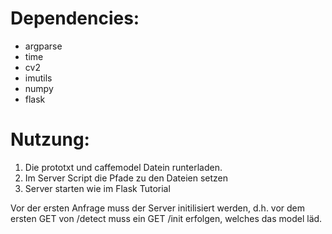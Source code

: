 # Dependencies:

- argparse
- time
- cv2
- imutils
- numpy
- flask

# Nutzung:

1. Die prototxt und caffemodel Datein runterladen.
2. Im Server Script die Pfade zu den Dateien setzen
3. Server starten wie im Flask Tutorial

Vor der ersten Anfrage muss der Server initilisiert werden, d.h.
vor dem ersten GET von /detect muss ein GET /init erfolgen, welches
das model läd.
